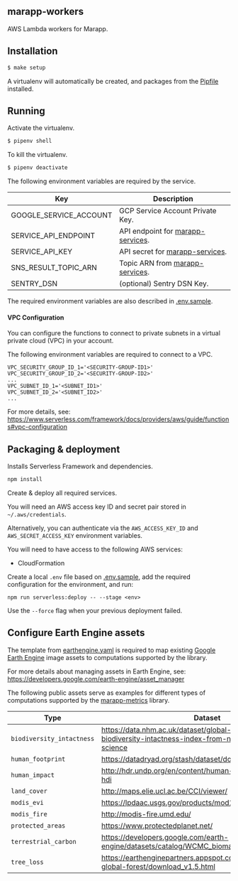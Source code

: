 ## marapp-workers
 
AWS Lambda workers for Marapp.

## Installation

```bash
$ make setup
```

A virtualenv will automatically be created, and packages from the [Pipfile](./Pipfile) installed.

## Running

Activate the virtualenv.

```bash
$ pipenv shell
```

To kill the virtualenv.

```bash
$ pipenv deactivate
```

The following environment variables are required by the service.

| **Key**                | **Description**                                                                      |
| ---------------------- |------------------------------------------------------------------------------------- |
| GOOGLE_SERVICE_ACCOUNT | GCP Service Account Private Key.                                                     |
| SERVICE_API_ENDPOINT   | API endpoint for [marapp-services](https://github.com/natgeosociety/marapp-services).|
| SERVICE_API_KEY        | API secret for [marapp-services](https://github.com/natgeosociety/marapp-services).  |
| SNS_RESULT_TOPIC_ARN   | Topic ARN from [marapp-services](https://github.com/natgeosociety/marapp-services).  |
| SENTRY_DSN             | (optional) Sentry DSN Key.                                                           |

The required environment variables are also described in [.env.sample](.env.sample).

####  VPC Configuration

You can configure the functions to connect to private subnets in a virtual private cloud (VPC) in your account.

The following environment variables are required to connect to a VPC.
```shell script
VPC_SECURITY_GROUP_ID_1='<SECURITY-GROUP-ID1>'
VPC_SECURITY_GROUP_ID_2='<SECURITY-GROUP-ID2>'
...
VPC_SUBNET_ID_1='<SUBNET_ID1>'
VPC_SUBNET_ID_2='<SUBNET_ID2>'
...
```
For more details, see: https://www.serverless.com/framework/docs/providers/aws/guide/functions#vpc-configuration

## Packaging & deployment

Installs Serverless Framework and dependencies.

```bash
npm install
```

Create & deploy all required services. 

You will need an AWS access key ID and secret pair stored in `~/.aws/credentials`.

Alternatively, you can authenticate via the `AWS_ACCESS_KEY_ID` and `AWS_SECRET_ACCESS_KEY` environment variables.

You will need to have access to the following AWS services:
- CloudFormation

Create a local `.env` file based on [.env.sample](.env.sample), add the required configuration for the environment, and run:

```shell script
npm run serverless:deploy -- --stage <env>
```

Use the `--force` flag when your previous deployment failed.

## Configure Earth Engine assets

The template from [earthengine.yaml](src/earthengine.yaml) is required to map existing [Google Earth Engine](https://earthengine.google.com) image assets to computations supported by the library.

For more details about managing assets in Earth Engine, see: https://developers.google.com/earth-engine/asset_manager

The following public assets serve as examples for different types of computations supported by the [marapp-metrics](https://github.com/natgeosociety/marapp-metrics) library.

| **Type** | **Dataset** |
| ------------- |---------------- |
| `biodiversity_intactness` | https://data.nhm.ac.uk/dataset/global-map-of-the-biodiversity-intactness-index-from-newbold-et-al-2016-science |
| `human_footprint` | https://datadryad.org/stash/dataset/doi:10.5061/dryad.052q5 |
| `human_impact` | http://hdr.undp.org/en/content/human-development-index-hdi |
| `land_cover` | http://maps.elie.ucl.ac.be/CCI/viewer/ |
| `modis_evi` | https://lpdaac.usgs.gov/products/mod13q1v006/ |
| `modis_fire`|  http://modis-fire.umd.edu/ |
| `protected_areas` | https://www.protectedplanet.net/ |
| `terrestrial_carbon` | https://developers.google.com/earth-engine/datasets/catalog/WCMC_biomass_carbon_density_v1_0 |
| `tree_loss` | https://earthenginepartners.appspot.com/science-2013-global-forest/download_v1.5.html |
